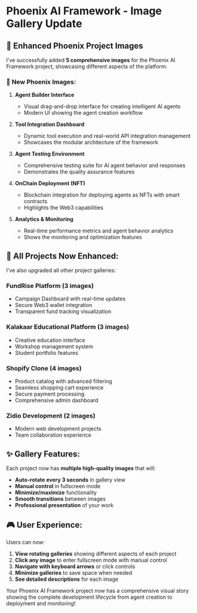 # Phoenix AI Framework - Image Gallery Update

## 🚀 **Enhanced Phoenix Project Images**

I've successfully added **5 comprehensive images** for the Phoenix AI Framework project, showcasing different aspects of the platform:

### 📸 **New Phoenix Images:**

1. **Agent Builder Interface**
   - Visual drag-and-drop interface for creating intelligent AI agents
   - Modern UI showing the agent creation workflow

2. **Tool Integration Dashboard** 
   - Dynamic tool execution and real-world API integration management
   - Showcases the modular architecture of the framework

3. **Agent Testing Environment**
   - Comprehensive testing suite for AI agent behavior and responses
   - Demonstrates the quality assurance features

4. **OnChain Deployment (NFT)**
   - Blockchain integration for deploying agents as NFTs with smart contracts
   - Highlights the Web3 capabilities

5. **Analytics & Monitoring**
   - Real-time performance metrics and agent behavior analytics
   - Shows the monitoring and optimization features

## 🎯 **All Projects Now Enhanced:**

I've also upgraded all other project galleries:

### **FundRise Platform (3 images)**
- Campaign Dashboard with real-time updates
- Secure Web3 wallet integration
- Transparent fund tracking visualization

### **Kalakaar Educational Platform (3 images)**
- Creative education interface
- Workshop management system
- Student portfolio features

### **Shopify Clone (4 images)**
- Product catalog with advanced filtering
- Seamless shopping cart experience
- Secure payment processing
- Comprehensive admin dashboard

### **Zidio Development (2 images)**
- Modern web development projects
- Team collaboration experience

## ✨ **Gallery Features:**

Each project now has **multiple high-quality images** that will:
- **Auto-rotate every 3 seconds** in gallery view
- **Manual control** in fullscreen mode
- **Minimize/maximize** functionality
- **Smooth transitions** between images
- **Professional presentation** of your work

## 🎮 **User Experience:**

Users can now:
1. **View rotating galleries** showing different aspects of each project
2. **Click any image** to enter fullscreen mode with manual control
3. **Navigate with keyboard arrows** or click controls
4. **Minimize galleries** to save space when needed
5. **See detailed descriptions** for each image

Your Phoenix AI Framework project now has a comprehensive visual story showing the complete development lifecycle from agent creation to deployment and monitoring!
